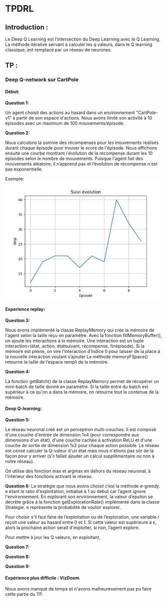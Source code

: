 # TPDRL

## Introduction :

Le Deep Q Learning est l’intersection du Deep Learning avec le Q Learning. La méthode itérative servant à calculer les q valeurs, dans le Q learning classique, est remplacé par un réseau de neurones.

## TP :

### Deep Q-network sur CartPole


#### Début:


**Question 1:** 

Un agent choisit des actions au hasard dans un environnement "CartPole-v1" à partir de son espace d'actions. Nous avons limité son activité à 10 épisodes avec un maximum de 100 mouvements/épisode. 

**Question 2:**

Nous calculons la somme des récompenses pour les mouvements réalisés durant chaque épisode pour trouver le score de l'épisode. Nous affichons ensuite une courbe montrant l'évolution de la récompense durant les 10 épisodes selon le nombre de mouvements. Puisque l'agent fait des mouvements aléatoire, il n’apprend pas et l’évolution de récompense n'est pas exponentielle.

Exemple:
![ ](CartPole/randomAgent/evolutionRandomAgent.png)


#### Experience replay:

**Question 3:**

Nous avons implémenté la classe ReplayMemory qui crée la mémoire de l'agent selon la taille reçu en paramètre. 
Avec la fonction fillMemoryBuffer(), on ajoute les interactions à la mémoire.
Une interaction est un tuple interaction=(état, action, étatsuivant, récompense, finépisode). 
Si la mémoire est pleine, on vire l’interaction d’indice 0 pour laisser de la place à la nouvelle interaction voulant s’ajouter
La méthode memoryFSpace() retourne la taille de l’espace rempli de la mémoire.


**Question 4:**

La fonction getBatch() de la classe ReplayMemory permet de récupérer un mini-batch de taille donné en paramètre. Si la taille entré du batch est supérieur à ce qu'on a dans la mémoire, on retourne tout le contenue de la mémoire.


#### Deep Q-learning:

**Question 5:**

Le réseau neuronal créé est un perceptron multi-couches. Il est composé d'une couche d'entrée de dimension 1x4 (pour correspondre aux dimensions d'un état), d'une couche cachée à activation ReLU et d'une couche de sortie de dimension 1x2 pour chaque action possible. Le réseau est censé calculer la Q-valeur d'un état mais nous n'étions pas sûr de la façon pour y arriver (s'il fallait ajouter un calcul supplémentaire ou non à notre réseau).

On utilise des fonction max et argmax en dehors du réseau neuronal, à l'intérieur des fonctions activant le réseau. 

**Question 6:**
La stratégie que nous avons choisit c’est la méthode e-greedy. 
e étant le ratio d'exploitation, initialisé à 1 au début car l’agent ignore l'environnement. En explorant son environnement, la valeur d’epsilon se décrète grâce à la fonction getExplorationRate() implémenté dans la classe Strategie. e représente la probabilité de vouloir explorer. 

Pour choisir s'il faut faire de l’exploitation ou de l’exploration, une variable r reçoit une valeur au hasard entre 0 et 1. Si cette valeur est supérieure à ε, alors la prochaine action serait d'exploiter, si non, l’agent explore.

Pour mettre à jour les Q valeurs, en exploitant, 
 

**Question 7:**

**Question 8:**

**Question 9:**


#### Expérience plus difficile : VizDoom

Nous avons manqué de temps et n'avons malheuresement pas pu faire cette partie du TP.
